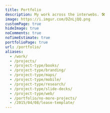 ```yaml
---
title: Portfolio
description: My work across the interwebs. 🛠️
image: https://i.imgur.com/DZnLjQQ.png
customPage: true
hideImage: true
noComments: true
noTimeEstimate: true
portfolioPage: true
url: /portfolio/
aliases:
  - /work/
  - /projects/
  - /project-type/books/
  - /project-type/branding/
  - /project-type/maps/
  - /project-type/mobile/
  - /project-type/research/
  - /project-type/slide-decks/
  - /project-type/web/
  - /portfolio/no-more-projects/
  - /2015/04/08/lease-template/
---
```

